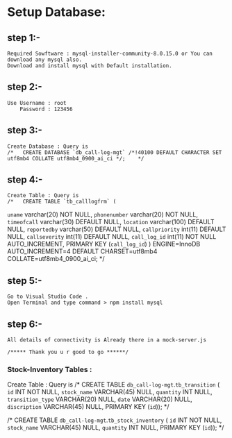 # Setup Database:

##     step 1:-
    Required Sowftware : mysql-installer-community-8.0.15.0 or You can download any mysql also.
    Download and install mysql with Default installation.

##      step 2:-
    Use Username : root
        Password : 123456

##      step 3:-
    Create Database : Query is
    /*   CREATE DATABASE `db_call-log-mgt` /*!40100 DEFAULT CHARACTER SET utf8mb4 COLLATE utf8mb4_0900_ai_ci */;    */

##      step 4:-
    Create Table : Query is
    /*   CREATE TABLE `tb_calllogfrm` (
  `uname` varchar(20) NOT NULL,
  `phonenumber` varchar(20) NOT NULL,
  `timeofcall` varchar(30) DEFAULT NULL,
  `location` varchar(100) DEFAULT NULL,
  `reportedby` varchar(50) DEFAULT NULL,
  `callpriority` int(11) DEFAULT NULL,
  `callseverity` int(11) DEFAULT NULL,
  `call_log_id` int(11) NOT NULL AUTO_INCREMENT,
  PRIMARY KEY (`call_log_id`)
) ENGINE=InnoDB AUTO_INCREMENT=4 DEFAULT CHARSET=utf8mb4 COLLATE=utf8mb4_0900_ai_ci;    */

##      step 5:-
    Go to Visual Studio Code .
    Open Terminal and type command > npm install mysql

##      step 6:-
    All details of connectivity is Already there in a mock-server.js

    /***** Thank you u r good to go ******/

### Stock-Inventory Tables :

  Create Table : Query is
  /* CREATE TABLE `db_call-log-mgt`.`tb_transition` (
  `id` INT NOT NULL,
  `stock_name` VARCHAR(45) NULL,
  `quantity` INT NULL,
  `transition_type` VARCHAR(20) NULL,
  `date` VARCHAR(20) NULL,
  `discription` VARCHAR(45) NULL,
  PRIMARY KEY (`id`)); */

  /* CREATE TABLE `db_call-log-mgt`.`tb_stock_inventory` (
  `id` INT NOT NULL,
  `stock_name` VARCHAR(45) NULL,
  `quantity` INT NULL,
  PRIMARY KEY (`id`));
  */
